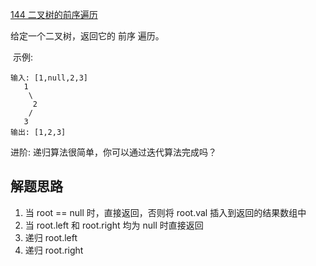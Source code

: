 [144 二叉树的前序遍历](https://leetcode-cn.com/problems/binary-tree-preorder-traversal/)

给定一个二叉树，返回它的 前序 遍历。

 示例:
```
输入: [1,null,2,3]  
   1
    \
     2
    /
   3 
输出: [1,2,3]
```
进阶: 递归算法很简单，你可以通过迭代算法完成吗？

## 解题思路
1. 当 root == null 时，直接返回，否则将 root.val 插入到返回的结果数组中
2. 当 root.left 和 root.right 均为 null 时直接返回
3. 递归 root.left
4. 递归 root.right